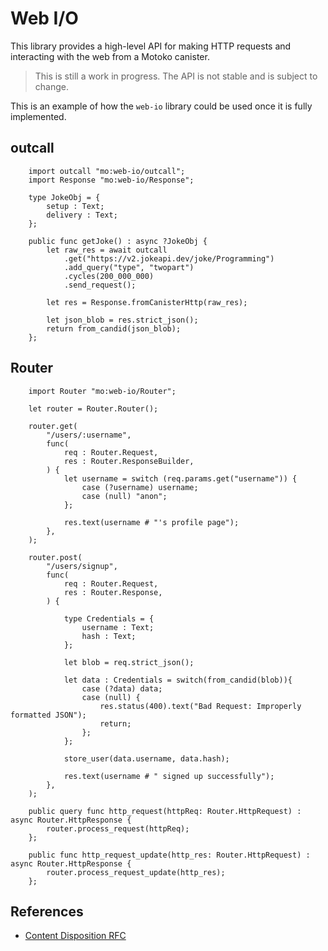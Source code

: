 # Web I/O

This library provides a high-level API for making HTTP requests and interacting with the web from a Motoko canister.

 > This is still a work in progress. The API is not stable and is subject to change.
 
 This is an example of how the `web-io` library could be used once it is fully implemented.
## outcall
```motoko
    import outcall "mo:web-io/outcall";
    import Response "mo:web-io/Response";

    type JokeObj = {
        setup : Text;
        delivery : Text;
    };

    public func getJoke() : async ?JokeObj {
        let raw_res = await outcall
            .get("https://v2.jokeapi.dev/joke/Programming")
            .add_query("type", "twopart")
            .cycles(200_000_000)
            .send_request();

        let res = Response.fromCanisterHttp(raw_res);

        let json_blob = res.strict_json();
        return from_candid(json_blob);
    };
```
## Router
```motoko
    import Router "mo:web-io/Router";

    let router = Router.Router();

    router.get(
        "/users/:username",
        func(
            req : Router.Request,
            res : Router.ResponseBuilder,
        ) {
            let username = switch (req.params.get("username")) {
                case (?username) username;
                case (null) "anon";
            };

            res.text(username # "'s profile page");
        },
    );

    router.post(
        "/users/signup",
        func(
            req : Router.Request,
            res : Router.Response,
        ) {
            
            type Credentials = {
                username : Text;
                hash : Text;
            };

            let blob = req.strict_json();
            
            let data : Credentials = switch(from_candid(blob)){
                case (?data) data;
                case (null) {
                    res.status(400).text("Bad Request: Improperly formatted JSON");
                    return;
                };
            };

            store_user(data.username, data.hash);

            res.text(username # " signed up successfully");
        },
    );

    public query func http_request(httpReq: Router.HttpRequest) : async Router.HttpResponse {
        router.process_request(httpReq);
    };

    public func http_request_update(http_res: Router.HttpRequest) : async Router.HttpResponse {
        router.process_request_update(http_res);
    };
```

## References
- [Content Disposition RFC](https://www.ietf.org/rfc/rfc2183.txt)